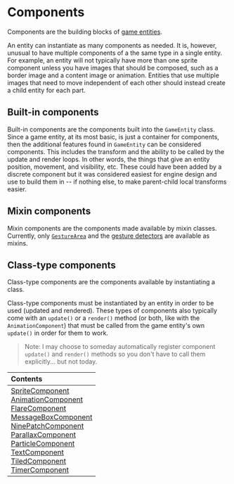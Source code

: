 # Components

Components are the building blocks of [game entities](game_entity.md).

An entity can instantiate as many components as needed.  It is, however, unusual to have multiple components of a the same type in a single entity.  For example, an entity will not typically have more than one sprite component unless you have images that should be composed, such as a border image and a content image or animation.  Entities that use multiple images that need to move independent of each other should instead create a child entity for each part.

## Built-in components

Built-in components are the components built into the `GameEntity` class.  Since a game entity, at its most basic, is just a container for components, then the additional features found in `GameEntity` can be considered components.  This includes the transform and the ability to be called by the update and render loops.  In other words, the things that give an entity position, movement, and visibility, etc.  These could have been added by a discrete component but it was considered easiest for engine design and use to build them in -- if nothing else, to make parent-child local transforms easier.

## Mixin components

Mixin components are the components made available by mixin classes.  Currently, only [`GestureArea`](input.md#gestureArea-mixin) and the [gesture detectors](input.md#gesture-detector-mixins) are available as mixins.

## Class-type components

Class-type components are the components available by instantiating a class.

Class-type components must be instantiated by an entity in order to be used (updated and rendered).  These types of components also typically come with an `update()` or a `render()` method (or both, like with the `AnimationComponent`) that must be called from the game entity's own `update()` in order for them to work.

> Note: I may choose to someday automatically register component `update()` and `render()` methods so you don't have to call them explicitly... but not today. 


| Contents |
| :-- |
| [SpriteComponent](components/sprite.md) <br/> [AnimationComponent](components/animation.md) <br/> [FlareComponent](components/flare.md) <br/> [MessageBoxComponent](components/text.md#messageboxcomponent-class) <br/> [NinePatchComponent](components/nine_patch.md) <br/> [ParallaxComponent](components/parallax.md) <br/> [ParticleComponent](components/particle.md) <br/> [TextComponent](components/text.md) <br/> [TiledComponent](components/tiled.md) <br/> [TimerComponent](components/timer.md) |

